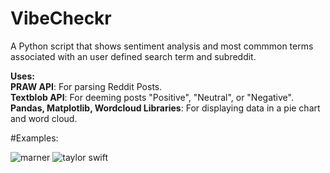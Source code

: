 # VibeCheckr
 
A Python script that shows sentiment analysis and most commmon terms associated with an user defined search term and subreddit.

**Uses:** <br />
**PRAW API**: For parsing Reddit Posts. <br />
**Textblob API**: For deeming posts "Positive", "Neutral", or "Negative". <br />
**Pandas, Matplotlib, Wordcloud Libraries**: For displaying data in a pie chart and word cloud. <br />


#Examples: <br />


![marner](https://github.com/guugs/VibeCheckr/assets/122190867/7ea69f65-41e6-47fd-8ae5-4dc74d17e26b)
![taylor swift](https://github.com/guugs/VibeCheckr/assets/122190867/08dd4fae-b1bf-4320-816a-212fb91f069a)
